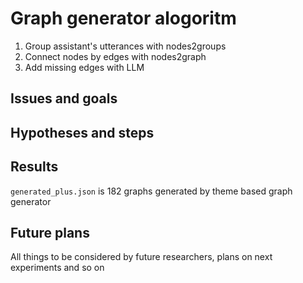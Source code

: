 # Graph generator alogoritm
1. Group assistant's utterances with nodes2groups
2. Connect nodes by edges with nodes2graph
3. Add missing edges with LLM

## Issues and goals


## Hypotheses and steps


## Results

`generated_plus.json` is 182 graphs generated by theme based graph generator


## Future plans

All things to be considered by future researchers, plans on next experiments and so on